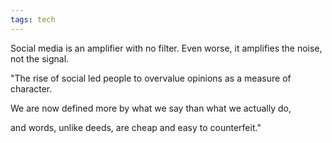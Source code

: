```yaml
---
tags: tech 
---
```



Social media is an amplifier with no filter. Even worse, it amplifies the noise, not the signal.

"The rise of social led people to overvalue opinions as a measure of character. 

We are now defined more by what we say than what we actually do, 

and words, unlike deeds, are cheap and easy to counterfeit."